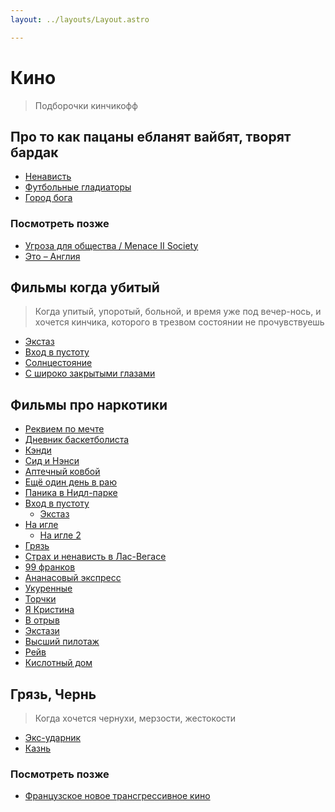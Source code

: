 ```yaml
---
layout: ../layouts/Layout.astro

---
```


# Кино

>Подборочки кинчикофф

## Про то как пацаны ебланят вайбят, творят бардак

- [Ненависть](https://www.kinopoisk.ru/film/9448/)
- [Футбольные гладиаторы](https://www.kinopoisk.ru/film/398049/)
- [Город бога](https://www.kinopoisk.ru/film/439/)

### Посмотреть позже

- [Угроза для общества / Menace II Society](https://www.kinopoisk.ru/film/3791/)
- [Это – Англия](https://www.kinopoisk.ru/film/197450/) 

## Фильмы когда убитый

> Когда упитый, упоротый, больной, и время уже под вечер-нось, и хочется кинчика, которого в трезвом состоянии не
> прочувствуешь

- [Экстаз](https://www.kinopoisk.ru/film/1118214/)
- [Вход в пустоту](https://www.kinopoisk.ru/film/406477/)
- [Солнцестояние](https://www.kinopoisk.ru/film/1178137/)
- [С широко закрытыми глазами](https://www.kinopoisk.ru/film/3608/)


## Фильмы про наркотики

- [Реквием по мечте](https://www.kinopoisk.ru/film/367/)
- [Дневник баскетболиста](https://www.kinopoisk.ru/film/6175/)
- [Кэнди](https://www.kinopoisk.ru/film/88190/)
- [Сид и Нэнси](https://www.kinopoisk.ru/film/6733/)
- [Аптечный ковбой](https://www.kinopoisk.ru/film/4455/)
- [Ещё один день в раю](https://www.kinopoisk.ru/film/17331/)
- [Паника в Нидл-парке](https://www.kinopoisk.ru/film/4882/)
- [Вход в пустоту](https://www.kinopoisk.ru/film/406477/)
  - [Экстаз](https://www.kinopoisk.ru/film/1118214/)
- [На игле](https://www.kinopoisk.ru/film/515/)
    - [На игле 2](https://www.kinopoisk.ru/film/744776/)
- [Грязь](https://www.kinopoisk.ru/film/467293/)
- [Страх и ненависть в Лас-Вегасе](https://www.kinopoisk.ru/film/4385/)
- [99 франков](https://www.kinopoisk.ru/film/262771/)
- [Ананасовый экспресс](https://www.kinopoisk.ru/film/279596/)
- [Укуренные](https://www.kinopoisk.ru/film/4411/)
- [Торчки](https://www.kinopoisk.ru/film/5092/)
- [Я Кристина](https://www.kinopoisk.ru/film/55830/)
- [В отрыв](https://www.kinopoisk.ru/film/51388/)
- [Экстази](https://www.kinopoisk.ru/film/2013/)
- [Высший пилотаж](https://www.kinopoisk.ru/film/2931/)
- [Рейв](https://www.kinopoisk.ru/film/1053967/)
- [Кислотный дом](https://www.kinopoisk.ru/film/18805/)

## Грязь, Чернь

> Когда хочется чернухи, мерзости, жестокости

- [Экс-ударник](https://www.kinopoisk.ru/film/281752/)
- [Казнь](https://www.kinopoisk.ru/film/1405778/)

### Посмотреть позже

- [Французское новое трансгрессивное кино](https://www.kinopoisk.ru/lists/movies/french_new_transgressive/)
